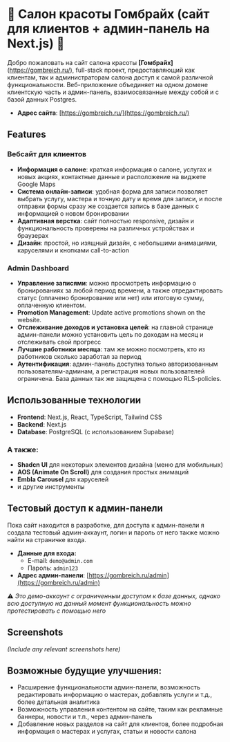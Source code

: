 # 🌸 Салон красоты Гомбрайх (сайт для клиентов + админ-панель на Next.js) 🌸

Добро пожаловать на сайт салона красоты **[Гомбрайх]**(https://gombreich.ru/), full-stack проект, предоставляющий как клиентам, так и администраторам салона доступ к самой различной функциональности. Веб-приложение объединяет на одном домене клиентскую часть и админ-панель, взаимосвязанные между собой и с базой данных Postgres.

- **Адрес сайта**: [https://gombreich.ru/](https://gombreich.ru/)

## Features

### Вебсайт для клиентов

- **Информация о салоне**: краткая информация о салоне, услугах и новых акциях, контактные данные и расположение на виджете Google Maps
- **Система онлайн-записи**: удобная форма для записи позволяет выбрать услугу, мастера и точную дату и время для записи, и после отправки формы сразу же создается запись в базе данных с информацией о новом бронировании
- **Адаптивная верстка**: сайт полностью responsive, дизайн и функциональность проверены на различных устройствах и браузерах
- **Дизайн**: простой, но изящный дизайн, с небольшими анимациями, каруселями и кнопками call-to-action

### Admin Dashboard

- **Управление записями**: можно просмотреть информацию о бронированиях за любой период времени, а также отредактировать статус (оплачено бронирование или нет) или итоговую сумму, оплаченную клиентом.
- **Promotion Management**: Update active promotions shown on the website.
- **Отслеживание доходов и установка целей**: на главной странице админ-панели можно установить цель по доходам на месяц и отслеживать свой прогресс
- **Лучшие работники месяца**: там же можно посмотреть, кто из работников сколько заработал за период
- **Аутентификация**: админ-панель доступна только авторизованным пользователям-админам, а регистрация новых пользователей ограничена. База данных так же защищена с помощью RLS-policies.

## Использованные технологии

- **Frontend**: Next.js, React, TypeScript, Tailwind CSS
- **Backend**: Next.js
- **Database**: PostgreSQL (с использованием Supabase)

### А также:

- **Shadcn UI** для некоторых элементов дизайна (меню для мобильных)
- **AOS (Animate On Scroll)** для создания простых анимаций
- **Embla Carousel** для каруселей
- и другие инструменты

## Тестовый доступ к админ-панели

Пока сайт находится в разработке, для доступа к админ-панели я создала тестовый админ-аккаунт, логин и пароль от него также можно найти на страничке входа.

- **Данные для входа:**
  - E-mail: `demo@admin.com`
  - Пароль: `admin123`
- **Адрес админ-панели**: [https://gombreich.ru/admin](https://gombreich.ru/admin)

⚠️ _Это демо-аккаунт с ограниченным доступом к базе данных, однако всю доступную на данный момент функциональность можно протестировать с помощью него_

## Screenshots

_(Include any relevant screenshots here)_

## Возможные будущие улучшения:

- Расширение функциональности админ-панели, возможность редактировать информацию о мастерах, добавлять услуги и т.д., более детальная аналитика
- Возможность управления контентом на сайте, таким как рекламные баннеры, новости и т.п., через админ-панель
- Добавление новых разделов на сайт для клиентов, более подробная информация о мастерах и услугах, статьи и новости салона
